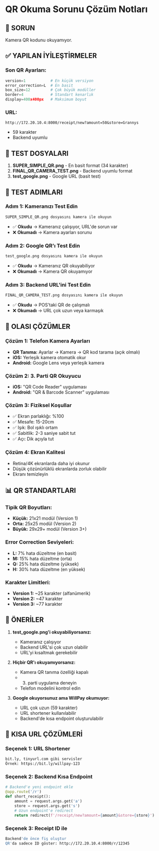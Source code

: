 # QR Okuma Sorunu Çözüm Notları

## 🔴 SORUN
Kamera QR kodunu okuyamıyor.

## ✅ YAPILAN İYİLEŞTİRMELER

### Son QR Ayarları:
```python
version=1           # En küçük versiyon
error_correction=L  # En basit
box_size=12         # Çok büyük modüller  
border=4            # Standart kenarlık
display=400x400px   # Maksimum boyut
```

### URL:
```
http://172.20.10.4:8000/receipt/new?amount=50&store=Grannys
```
- 59 karakter
- Backend uyumlu

## 📱 TEST DOSYALARI

1. **SUPER_SIMPLE_QR.png** - En basit format (34 karakter)
2. **FINAL_QR_CAMERA_TEST.png** - Backend uyumlu format
3. **test_google.png** - Google URL (basit test)

## 🧪 TEST ADIMLARI

### Adım 1: Kameranızı Test Edin
```bash
SUPER_SIMPLE_QR.png dosyasını kamera ile okuyun
```
- ✅ **Okudu** → Kameranız çalışıyor, URL'de sorun var
- ❌ **Okumadı** → Kamera ayarları sorunu

### Adım 2: Google QR'ı Test Edin
```bash
test_google.png dosyasını kamera ile okuyun
```
- ✅ **Okudu** → Kameranız QR okuyabiliyor
- ❌ **Okumadı** → Kamera QR okuyamıyor

### Adım 3: Backend URL'ini Test Edin
```bash
FINAL_QR_CAMERA_TEST.png dosyasını kamera ile okuyun
```
- ✅ **Okudu** → POS'taki QR de çalışmalı
- ❌ **Okumadı** → URL çok uzun veya karmaşık

## 🔧 OLASI ÇÖZÜMLER

### Çözüm 1: Telefon Kamera Ayarları
- **QR Tanıma:** Ayarlar → Kamera → QR kod tarama (açık olmalı)
- **iOS:** Yerleşik kamera otomatik okur
- **Android:** Google Lens veya yerleşik kamera

### Çözüm 2: 3. Parti QR Okuyucu
- **iOS:** "QR Code Reader" uygulaması
- **Android:** "QR & Barcode Scanner" uygulaması

### Çözüm 3: Fiziksel Koşullar
- ✅ Ekran parlaklığı: %100
- ✅ Mesafe: 15-20cm
- ✅ Işık: Bol ışıklı ortam
- ✅ Sabitlik: 2-3 saniye sabit tut
- ✅ Açı: Dik açıyla tut

### Çözüm 4: Ekran Kalitesi
- Retina/4K ekranlarda daha iyi okunur
- Düşük çözünürlüklü ekranlarda zorluk olabilir
- Ekranı temizleyin

## 📊 QR STANDARTLARI

### Tipik QR Boyutları:
- **Küçük:** 21x21 modül (Version 1)
- **Orta:** 25x25 modül (Version 2)
- **Büyük:** 29x29+ modül (Version 3+)

### Error Correction Seviyeleri:
- **L:** 7% hata düzeltme (en basit)
- **M:** 15% hata düzeltme (orta)
- **Q:** 25% hata düzeltme (yüksek)
- **H:** 30% hata düzeltme (en yüksek)

### Karakter Limitleri:
- **Version 1:** ~25 karakter (alfanümerik)
- **Version 2:** ~47 karakter
- **Version 3:** ~77 karakter

## 🎯 ÖNERİLER

1. **test_google.png'i okuyabiliyorsanız:**
   - Kameranız çalışıyor
   - Backend URL'si çok uzun olabilir
   - URL'yi kısaltmak gerekebilir

2. **Hiçbir QR'ı okuyamıyorsanız:**
   - Kamera QR tanıma özelliği kapalı
   - 3. parti uygulama deneyin
   - Telefon modelini kontrol edin

3. **Google okuyorsunuz ama WillPay okumuyor:**
   - URL çok uzun (59 karakter)
   - URL shortener kullanılabilir
   - Backend'de kısa endpoint oluşturulabilir

## 🔗 KISA URL ÇÖZÜMLERİ

### Seçenek 1: URL Shortener
```bash
bit.ly, tinyurl.com gibi servisler
Örnek: https://bit.ly/willpay-123
```

### Seçenek 2: Backend Kısa Endpoint
```python
# Backend'e yeni endpoint ekle
@app.route('/r')
def short_receipt():
    amount = request.args.get('a')
    store = request.args.get('s')
    # Uzun endpoint'e redirect
    return redirect(f'/receipt/new?amount={amount}&store={store}')
```

### Seçenek 3: Receipt ID ile
```bash
Backend'de önce fiş oluştur
QR'da sadece ID göster: http://172.20.10.4:8000/r/12345
```

